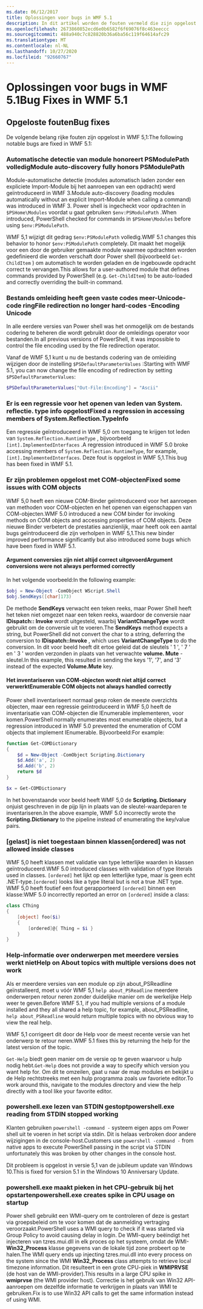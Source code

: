 ```yaml
---
ms.date: 06/12/2017
title: Oplossingen voor bugs in WMF 5.1
description: In dit artikel worden de fouten vermeld die zijn opgelost in de release van WMF 5,1.
ms.openlocfilehash: 2673860852ecd6e0b6582f6f69076f8c463eeccc
ms.sourcegitcommit: 488a940c7c828820b36a6ba56c119f64614afc29
ms.translationtype: MT
ms.contentlocale: nl-NL
ms.lasthandoff: 10/27/2020
ms.locfileid: "92660767"
---
```

# <a name="bug-fixes-in-wmf-51"></a><span data-ttu-id="57466-103">Oplossingen voor bugs in WMF 5.1</span><span class="sxs-lookup"><span data-stu-id="57466-103">Bug Fixes in WMF 5.1</span></span>

## <a name="bug-fixes"></a><span data-ttu-id="57466-104">Opgeloste fouten</span><span class="sxs-lookup"><span data-stu-id="57466-104">Bug fixes</span></span>

<span data-ttu-id="57466-105">De volgende belang rijke fouten zijn opgelost in WMF 5,1:</span><span class="sxs-lookup"><span data-stu-id="57466-105">The following notable bugs are fixed in WMF 5.1:</span></span>

### <a name="module-auto-discovery-fully-honors-psmodulepath"></a><span data-ttu-id="57466-106">Automatische detectie van module honoreert PSModulePath volledig</span><span class="sxs-lookup"><span data-stu-id="57466-106">Module auto-discovery fully honors PSModulePath</span></span>

<span data-ttu-id="57466-107">Module-automatische detectie (modules automatisch laden zonder een expliciete Import-Module bij het aanroepen van een opdracht) werd geïntroduceerd in WMF 3.</span><span class="sxs-lookup"><span data-stu-id="57466-107">Module auto-discovery (loading modules automatically without an explicit Import-Module when calling a command) was introduced in WMF 3.</span></span> <span data-ttu-id="57466-108">Power shell is ingecheckt voor opdrachten in `$PSHome\Modules` voordat u gaat gebruiken `$env:PSModulePath` .</span><span class="sxs-lookup"><span data-stu-id="57466-108">When introduced, PowerShell checked for commands in `$PSHome\Modules` before using `$env:PSModulePath`.</span></span>

<span data-ttu-id="57466-109">WMF 5,1 wijzigt dit gedrag `$env:PSModulePath` volledig.</span><span class="sxs-lookup"><span data-stu-id="57466-109">WMF 5.1 changes this behavior to honor `$env:PSModulePath` completely.</span></span> <span data-ttu-id="57466-110">Dit maakt het mogelijk voor een door de gebruiker gemaakte module waarmee opdrachten worden gedefinieerd die worden verschaft door Power shell (bijvoorbeeld `Get-ChildItem` ) om automatisch te worden geladen en de ingebouwde opdracht correct te vervangen.</span><span class="sxs-lookup"><span data-stu-id="57466-110">This allows for a user-authored module that defines commands provided by PowerShell (e.g. `Get-ChildItem`) to be auto-loaded and correctly overriding the built-in command.</span></span>

### <a name="file-redirection-no-longer-hard-codes--encoding-unicode"></a><span data-ttu-id="57466-111">Bestands omleiding heeft geen vaste codes meer-Unicode-code ring</span><span class="sxs-lookup"><span data-stu-id="57466-111">File redirection no longer hard-codes -Encoding Unicode</span></span>

<span data-ttu-id="57466-112">In alle eerdere versies van Power shell was het onmogelijk om de bestands codering te beheren die wordt gebruikt door de omleidings operator voor bestanden.</span><span class="sxs-lookup"><span data-stu-id="57466-112">In all previous versions of PowerShell, it was impossible to control the file encoding used by the file redirection operator.</span></span>

<span data-ttu-id="57466-113">Vanaf de WMF 5,1 kunt u nu de bestands codering van de omleiding wijzigen door de instelling `$PSDefaultParameterValues` :</span><span class="sxs-lookup"><span data-stu-id="57466-113">Starting with WMF 5.1, you can now change the file encoding of redirection by setting `$PSDefaultParameterValues`:</span></span>

```powershell
$PSDefaultParameterValues["Out-File:Encoding"] = "Ascii"
```

### <a name="fixed-a-regression-in-accessing-members-of-systemreflectiontypeinfo"></a><span data-ttu-id="57466-114">Er is een regressie voor het openen van leden van System. reflectie. type info opgelost</span><span class="sxs-lookup"><span data-stu-id="57466-114">Fixed a regression in accessing members of System.Reflection.TypeInfo</span></span>

<span data-ttu-id="57466-115">Een regressie geïntroduceerd in WMF 5,0 om toegang te krijgen tot leden van `System.Reflection.RuntimeType` , bijvoorbeeld `[int].ImplementedInterfaces` .</span><span class="sxs-lookup"><span data-stu-id="57466-115">A regression introduced in WMF 5.0 broke accessing members of `System.Reflection.RuntimeType`, for example, `[int].ImplementedInterfaces`.</span></span> <span data-ttu-id="57466-116">Deze fout is opgelost in WMF 5,1.</span><span class="sxs-lookup"><span data-stu-id="57466-116">This bug has been fixed in WMF 5.1.</span></span>

### <a name="fixed-some-issues-with-com-objects"></a><span data-ttu-id="57466-117">Er zijn problemen opgelost met COM-objecten</span><span class="sxs-lookup"><span data-stu-id="57466-117">Fixed some issues with COM objects</span></span>

<span data-ttu-id="57466-118">WMF 5,0 heeft een nieuwe COM-Binder geïntroduceerd voor het aanroepen van methoden voor COM-objecten en het openen van eigenschappen van COM-objecten.</span><span class="sxs-lookup"><span data-stu-id="57466-118">WMF 5.0 introduced a new COM binder for invoking methods on COM objects and accessing properties of COM objects.</span></span> <span data-ttu-id="57466-119">Deze nieuwe Binder verbetert de prestaties aanzienlijk, maar heeft ook een aantal bugs geïntroduceerd die zijn verholpen in WMF 5,1.</span><span class="sxs-lookup"><span data-stu-id="57466-119">This new binder improved performance significantly but also introduced some bugs which have been fixed in WMF 5.1.</span></span>

#### <a name="argument-conversions-were-not-always-performed-correctly"></a><span data-ttu-id="57466-120">Argument conversies zijn niet altijd correct uitgevoerd</span><span class="sxs-lookup"><span data-stu-id="57466-120">Argument conversions were not always performed correctly</span></span>

<span data-ttu-id="57466-121">In het volgende voorbeeld:</span><span class="sxs-lookup"><span data-stu-id="57466-121">In the following example:</span></span>

```powershell
$obj = New-Object -ComObject WScript.Shell
$obj.SendKeys([char]173)
```

<span data-ttu-id="57466-122">De methode **SendKeys** verwacht een teken reeks, maar Power Shell heeft het teken niet omgezet naar een teken reeks, waardoor de conversie naar **IDispatch:: Invoke** wordt uitgesteld, waarbij **VariantChangeType** wordt gebruikt om de conversie uit te voeren.</span><span class="sxs-lookup"><span data-stu-id="57466-122">The **SendKeys** method expects a string, but PowerShell did not convert the char to a string, deferring the conversion to **IDispatch::Invoke** , which uses **VariantChangeType** to do the conversion.</span></span> <span data-ttu-id="57466-123">In dit voor beeld heeft dit ertoe geleid dat de sleutels ' 1 ', ' 7 ' en ' 3 ' worden verzonden in plaats van het verwachte **volume. Mute** -sleutel.</span><span class="sxs-lookup"><span data-stu-id="57466-123">In this example, this resulted in sending the keys '1', '7', and '3' instead of the expected **Volume.Mute** key.</span></span>

#### <a name="enumerable-com-objects-not-always-handled-correctly"></a><span data-ttu-id="57466-124">Het inventariseren van COM-objecten wordt niet altijd correct verwerkt</span><span class="sxs-lookup"><span data-stu-id="57466-124">Enumerable COM objects not always handled correctly</span></span>

<span data-ttu-id="57466-125">Power shell inventariseert normaal gesp roken de meeste overzichts objecten, maar een regressie geïntroduceerd in WMF 5,0 heeft de inventarisatie van COM-objecten die IEnumerable implementeren, voor komen.</span><span class="sxs-lookup"><span data-stu-id="57466-125">PowerShell normally enumerates most enumerable objects, but a regression introduced in WMF 5.0 prevented the enumeration of COM objects that implement IEnumerable.</span></span> <span data-ttu-id="57466-126">Bijvoorbeeld:</span><span class="sxs-lookup"><span data-stu-id="57466-126">For example:</span></span>

```powershell
function Get-COMDictionary
{
    $d = New-Object -ComObject Scripting.Dictionary
    $d.Add('a', 2)
    $d.Add('b', 2)
    return $d
}

$x = Get-COMDictionary
```

<span data-ttu-id="57466-127">In het bovenstaande voor beeld heeft WMF 5,0 de **Scripting. Dictionary** onjuist geschreven in de pijp lijn in plaats van de sleutel-waardeparen te inventariseren.</span><span class="sxs-lookup"><span data-stu-id="57466-127">In the above example, WMF 5.0 incorrectly wrote the **Scripting.Dictionary** to the pipeline instead of enumerating the key/value pairs.</span></span>

### <a name="ordered-was-not-allowed-inside-classes"></a><span data-ttu-id="57466-128">[gelast] is niet toegestaan binnen klassen</span><span class="sxs-lookup"><span data-stu-id="57466-128">[ordered] was not allowed inside classes</span></span>

<span data-ttu-id="57466-129">WMF 5,0 heeft klassen met validatie van type letterlijke waarden in klassen geïntroduceerd.</span><span class="sxs-lookup"><span data-stu-id="57466-129">WMF 5.0 introduced classes with validation of type literals used in classes.</span></span> <span data-ttu-id="57466-130">`[ordered]` het lijkt op een letterlijke type, maar is geen echt .NET-type.</span><span class="sxs-lookup"><span data-stu-id="57466-130">`[ordered]` looks like a type literal but is not a true .NET type.</span></span> <span data-ttu-id="57466-131">WMF 5,0 heeft foutief een fout gerapporteerd `[ordered]` binnen een klasse:</span><span class="sxs-lookup"><span data-stu-id="57466-131">WMF 5.0 incorrectly reported an error on `[ordered]` inside a class:</span></span>

```powershell
class CThing
{
    [object] foo($i)
    {
        [ordered]@{ Thing = $i }
    }
}
```

### <a name="help-on-about-topics-with-multiple-versions-does-not-work"></a><span data-ttu-id="57466-132">Help-informatie over onderwerpen met meerdere versies werkt niet</span><span class="sxs-lookup"><span data-stu-id="57466-132">Help on About topics with multiple versions does not work</span></span>

<span data-ttu-id="57466-133">Als er meerdere versies van een module op zijn about_PSReadline geïnstalleerd, moet u vóór WMF 5,1 `help about_PSReadline` meerdere onderwerpen retour neren zonder duidelijke manier om de werkelijke Help weer te geven.</span><span class="sxs-lookup"><span data-stu-id="57466-133">Before WMF 5.1, if you had multiple versions of a module installed and they all shared a help topic, for example, about_PSReadline, `help about_PSReadline` would return multiple topics with no obvious way to view the real help.</span></span>

<span data-ttu-id="57466-134">WMF 5,1 corrigeert dit door de Help voor de meest recente versie van het onderwerp te retour neren.</span><span class="sxs-lookup"><span data-stu-id="57466-134">WMF 5.1 fixes this by returning the help for the latest version of the topic.</span></span>

<span data-ttu-id="57466-135">`Get-Help` biedt geen manier om de versie op te geven waarvoor u hulp nodig hebt.</span><span class="sxs-lookup"><span data-stu-id="57466-135">`Get-Help` does not provide a way to specify which version you want help for.</span></span> <span data-ttu-id="57466-136">Om dit te omzeilen, gaat u naar de map modules en bekijkt u de Help rechtstreeks met een hulp programma zoals uw favoriete editor.</span><span class="sxs-lookup"><span data-stu-id="57466-136">To work around this, navigate to the modules directory and view the help directly with a tool like your favorite editor.</span></span>

### <a name="powershellexe-reading-from-stdin-stopped-working"></a><span data-ttu-id="57466-137">powershell.exe lezen van STDIN gestopt</span><span class="sxs-lookup"><span data-stu-id="57466-137">powershell.exe reading from STDIN stopped working</span></span>

<span data-ttu-id="57466-138">Klanten gebruiken `powershell -command -` systeem eigen apps om Power shell uit te voeren in het script via stdin. Dit is helaas verbroken door andere wijzigingen in de console-host.</span><span class="sxs-lookup"><span data-stu-id="57466-138">Customers use `powershell -command -` from native apps to execute PowerShell passing in the script via STDIN unfortunately this was broken by other changes in the console host.</span></span>

<span data-ttu-id="57466-139">Dit probleem is opgelost in versie 5,1 van de jubileum update van Windows 10.</span><span class="sxs-lookup"><span data-stu-id="57466-139">This is fixed for version 5.1 in the Windows 10 Anniversary Update.</span></span>

### <a name="powershellexe-creates-spike-in-cpu-usage-on-startup"></a><span data-ttu-id="57466-140">powershell.exe maakt pieken in het CPU-gebruik bij het opstarten</span><span class="sxs-lookup"><span data-stu-id="57466-140">powershell.exe creates spike in CPU usage on startup</span></span>

<span data-ttu-id="57466-141">Power shell gebruikt een WMI-query om te controleren of deze is gestart via groepsbeleid om te voor komen dat de aanmelding vertraging veroorzaakt.</span><span class="sxs-lookup"><span data-stu-id="57466-141">PowerShell uses a WMI query to check if it was started via Group Policy to avoid causing delay in login.</span></span> <span data-ttu-id="57466-142">De WMI-query beëindigt het injecteren van tzres.mui.dll in elk proces op het systeem, omdat de WMI- **Win32_Process** klasse gegevens van de lokale tijd zone probeert op te halen.</span><span class="sxs-lookup"><span data-stu-id="57466-142">The WMI query ends up injecting tzres.mui.dll into every process on the system since the WMI **Win32_Process** class attempts to retrieve local timezone information.</span></span> <span data-ttu-id="57466-143">Dit resulteert in een grote CPU-piek in **WMIPRVSE** (de host van de WMI-provider).</span><span class="sxs-lookup"><span data-stu-id="57466-143">This results in a large CPU spike in **wmiprvse** (the WMI provider host).</span></span> <span data-ttu-id="57466-144">Correctie is het gebruik van Win32 API-aanroepen om dezelfde informatie te verkrijgen in plaats van WMI te gebruiken.</span><span class="sxs-lookup"><span data-stu-id="57466-144">Fix is to use Win32 API calls to get the same information instead of using WMI.</span></span>
